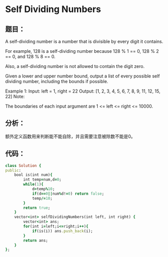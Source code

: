 # Self Dividing Numbers
## 题目：
A self-dividing number is a number that is divisible by every digit it contains.

For example, 128 is a self-dividing number because 128 % 1 == 0, 128 % 2 == 0, and 128 % 8 == 0.

Also, a self-dividing number is not allowed to contain the digit zero.

Given a lower and upper number bound, output a list of every possible self dividing number, including the bounds if possible.

Example 1:
Input: 
left = 1, right = 22
Output: [1, 2, 3, 4, 5, 6, 7, 8, 9, 11, 12, 15, 22]
Note:

The boundaries of each input argument are 1 <= left <= right <= 10000.
## 分析：
额外定义函数用来判断能不能自除，并且需要注意被除数不能是0。<br>
## 代码：
```ruby
class Solution {
public:
    bool is(int num){
        int temp=num,d=0;
        while(1){
            d=temp%10;
            if(d==0||num%d!=0) return false;
            temp/=10;
        }
        return true;
    }
    vector<int> selfDividingNumbers(int left, int right) {
        vector<int> ans;
        for(int i=left;i<=right;i++){
            if(is(i)) ans.push_back(i);
        }
        return ans;
    }
};
